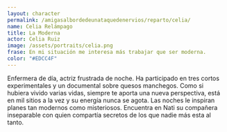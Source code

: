 ```yaml
---
layout: character
permalink: /amigasalbordedeunataquedenervios/reparto/celia/
name: Celia Relámpago
title: La Moderna
actor: Celia Ruiz
image: /assets/portraits/celia.png
frase: En mi situación me interesa más trabajar que ser moderna.
color: "#EDCC4F"
---
```

Enfermera de día, actriz frustrada de noche. Ha participado en tres cortos experimentales y un documental sobre quesos manchegos. Como si hubiera vivido varias vidas, siempre te aporta una nueva perspectiva, está en mil sitios a la vez y su energía nunca se agota. Las noches le inspiran planes tan modernos como misteriosos. Encuentra en Nati su compañera inseparable con quien compartía secretos de los que nadie más esta al tanto.